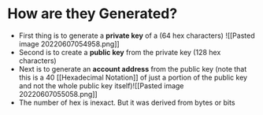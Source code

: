 # How are they Generated?
- First thing is to generate a **private key** of a (64 hex characters)
![[Pasted image 20220607054958.png]]
- Second is to create a **public key** from the private key (128 hex characters)
- Next is to generate an **account address** from the public key (note that this is a 40 [[Hexadecimal Notation]] of just a portion of the public key and not the whole public key itself)![[Pasted image 20220607055058.png]]
- The number of hex is inexact. But it was derived from bytes or bits 